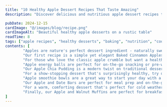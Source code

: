 ```yaml
---
title: "10 Healthy Apple Dessert Recipes That Taste Amazing"
description: "Discover delicious and nutritious apple dessert recipes that are perfect for any occasion. From baked apples to apple crumbles, these recipes showcase the natural sweetness of fresh apples."

pubDate: 2024-12-15
cardImage: "@/images/blog/recipe.png"
cardImageAlt: "Beautiful healthy apple desserts on a rustic table"
readTime: 8
tags: ["apple recipes", "healthy desserts", "baking", "nutrition", "cooking"]
contents: [
        "Apples are nature's perfect dessert ingredient - naturally sweet, packed with fiber, and incredibly versatile. Whether you're looking for a quick snack or an impressive dessert for guests, these healthy apple recipes will satisfy your sweet tooth without the guilt. From the crisp, fresh apples grown in Morocco's Middle Atlas region to classic comfort desserts, we've got you covered with recipes that celebrate this amazing fruit.",
        "Our first recipe is a simple yet elegant Baked Cinnamon Apples. This dish requires just four ingredients: fresh apples, cinnamon, honey, and a touch of butter. The apples become tender and caramelized while maintaining their natural sweetness. It's perfect for a cozy evening dessert or a healthy breakfast option. The key is using the right apple variety - we recommend using firm, slightly tart apples that hold their shape when baked.",
        "For those who love the classic apple crumble but want a healthier version, our Oatmeal Apple Crumble is a game-changer. We've replaced the traditional flour-based topping with a mixture of oats, nuts, and a small amount of honey. The result is a crunchy, nutritious topping that pairs perfectly with tender, spiced apples. This recipe is also gluten-free and can be made vegan by using coconut oil instead of butter.",
        "Apple energy balls are perfect for on-the-go snacking or pre-workout fuel. These no-bake treats combine chopped apples with dates, nuts, and warming spices like cinnamon and nutmeg. They're naturally sweetened and packed with fiber and protein. You can customize them by adding different nuts, seeds, or even a touch of cocoa powder for a chocolate-apple variation.",
        "Our Apple Chia Pudding is a modern twist on traditional desserts that's both nutritious and delicious. This recipe layers spiced apple compote with creamy chia pudding, creating a dessert that's rich in omega-3 fatty acids and fiber. It's perfect for breakfast, dessert, or a healthy snack. The apple compote can be made ahead and stored in the refrigerator for up to a week.",
        "For a show-stopping dessert that's surprisingly healthy, try our Apple Rose Tart. This beautiful dessert features thinly sliced apples arranged in a rose pattern on a simple almond flour crust. The natural sweetness of the apples means you need very little added sugar, and the almond flour provides a gluten-free, protein-rich base. It's perfect for special occasions or when you want to impress guests with both taste and presentation.",
        "Apple smoothie bowls are a great way to start your day with a nutritious and delicious breakfast. Our Apple Cinnamon Smoothie Bowl combines fresh apples with banana, almond milk, and warming spices. Topped with granola, chopped nuts, and fresh apple slices, it's a complete meal that's both satisfying and Instagram-worthy. You can customize the toppings based on your preferences and what you have available.",
        "Our Apple and Date Bars are perfect for meal prep and on-the-go snacking. These bars combine the natural sweetness of dates with the crisp texture of apples, creating a satisfying treat that's packed with fiber and nutrients. They're also free from refined sugars and can be made in large batches for the week ahead. The recipe is flexible - you can add different nuts, seeds, or spices to suit your taste.",
        "For a warm, comforting dessert that's perfect for cold weather, our Apple and Pear Compote is a must-try. This simple recipe combines apples and pears with warming spices like cinnamon, cardamom, and vanilla. It's naturally sweetened and can be served warm or cold. You can enjoy it on its own, with yogurt, or as a topping for pancakes or oatmeal. The compote can also be canned or frozen for long-term storage.",
        "Finally, our Apple and Walnut Muffins are perfect for breakfast or as a healthy snack. These muffins are made with whole wheat flour, fresh apples, and chopped walnuts, providing a good balance of carbohydrates, protein, and healthy fats. They're naturally sweetened with honey and applesauce, making them a healthier alternative to traditional muffins. You can make them ahead and freeze them for quick breakfasts throughout the week."
]
---
```

